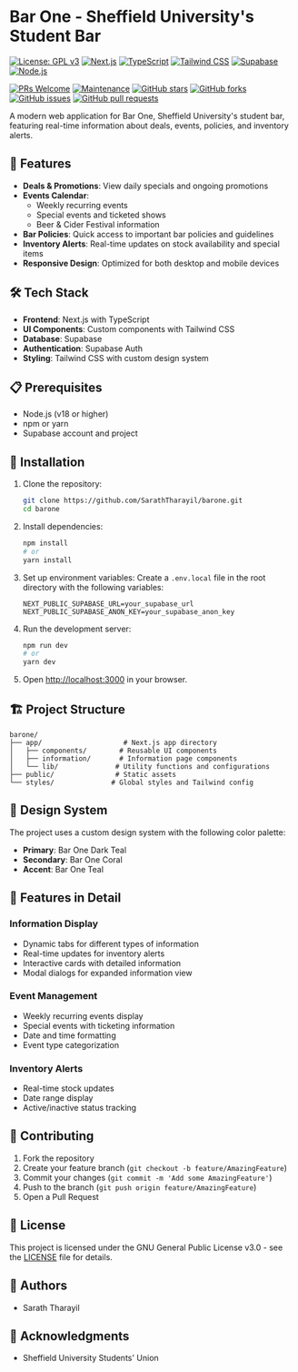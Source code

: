 # Bar One - Sheffield University's Student Bar

[![License: GPL v3](https://img.shields.io/badge/License-GPLv3-blue.svg)](https://www.gnu.org/licenses/gpl-3.0)
[![Next.js](https://img.shields.io/badge/Next.js-13.0-black?logo=next.js)](https://nextjs.org/)
[![TypeScript](https://img.shields.io/badge/TypeScript-5.0-blue?logo=typescript)](https://www.typescriptlang.org/)
[![Tailwind CSS](https://img.shields.io/badge/Tailwind_CSS-3.0-38B2AC?logo=tailwind-css)](https://tailwindcss.com/)
[![Supabase](https://img.shields.io/badge/Supabase-2.0-3ECF8E?logo=supabase)](https://supabase.com/)
[![Node.js](https://img.shields.io/badge/Node.js-18.0-339933?logo=nodedotjs)](https://nodejs.org/)

[![PRs Welcome](https://img.shields.io/badge/PRs-welcome-brightgreen.svg?style=flat-square)](http://makeapullrequest.com)
[![Maintenance](https://img.shields.io/badge/Maintained%3F-yes-green.svg)](https://github.com/SarathTharayil/barone/graphs/commit-activity)
[![GitHub stars](https://img.shields.io/github/stars/SarathTharayil/barone?style=social)](https://github.com/SarathTharayil/barone/stargazers)
[![GitHub forks](https://img.shields.io/github/forks/SarathTharayil/barone?style=social)](https://github.com/SarathTharayil/barone/network/members)
[![GitHub issues](https://img.shields.io/github/issues/SarathTharayil/barone)](https://github.com/SarathTharayil/barone/issues)
[![GitHub pull requests](https://img.shields.io/github/issues-pr/SarathTharayil/barone)](https://github.com/SarathTharayil/barone/pulls)

A modern web application for Bar One, Sheffield University's student bar, featuring real-time information about deals, events, policies, and inventory alerts.

## 🚀 Features

- **Deals & Promotions**: View daily specials and ongoing promotions
- **Events Calendar**: 
  - Weekly recurring events
  - Special events and ticketed shows
  - Beer & Cider Festival information
- **Bar Policies**: Quick access to important bar policies and guidelines
- **Inventory Alerts**: Real-time updates on stock availability and special items
- **Responsive Design**: Optimized for both desktop and mobile devices

## 🛠️ Tech Stack

- **Frontend**: Next.js with TypeScript
- **UI Components**: Custom components with Tailwind CSS
- **Database**: Supabase
- **Authentication**: Supabase Auth
- **Styling**: Tailwind CSS with custom design system

## 📋 Prerequisites

- Node.js (v18 or higher)
- npm or yarn
- Supabase account and project

## 🔧 Installation

1. Clone the repository:
   ```bash
   git clone https://github.com/SarathTharayil/barone.git
   cd barone
   ```

2. Install dependencies:
   ```bash
   npm install
   # or
   yarn install
   ```

3. Set up environment variables:
   Create a `.env.local` file in the root directory with the following variables:
   ```env
   NEXT_PUBLIC_SUPABASE_URL=your_supabase_url
   NEXT_PUBLIC_SUPABASE_ANON_KEY=your_supabase_anon_key
   ```

4. Run the development server:
   ```bash
   npm run dev
   # or
   yarn dev
   ```

5. Open [http://localhost:3000](http://localhost:3000) in your browser.

## 🏗️ Project Structure

```
barone/
├── app/                    # Next.js app directory
│   ├── components/        # Reusable UI components
│   ├── information/       # Information page components
│   └── lib/              # Utility functions and configurations
├── public/               # Static assets
└── styles/              # Global styles and Tailwind config
```

## 🎨 Design System

The project uses a custom design system with the following color palette:

- **Primary**: Bar One Dark Teal
- **Secondary**: Bar One Coral
- **Accent**: Bar One Teal

## 📱 Features in Detail

### Information Display
- Dynamic tabs for different types of information
- Real-time updates for inventory alerts
- Interactive cards with detailed information
- Modal dialogs for expanded information view

### Event Management
- Weekly recurring events display
- Special events with ticketing information
- Date and time formatting
- Event type categorization

### Inventory Alerts
- Real-time stock updates
- Date range display
- Active/inactive status tracking

## 🤝 Contributing

1. Fork the repository
2. Create your feature branch (`git checkout -b feature/AmazingFeature`)
3. Commit your changes (`git commit -m 'Add some AmazingFeature'`)
4. Push to the branch (`git push origin feature/AmazingFeature`)
5. Open a Pull Request

## 📝 License

This project is licensed under the GNU General Public License v3.0 - see the [LICENSE](LICENSE) file for details.

## 👥 Authors

- Sarath Tharayil

## 🙏 Acknowledgments

- Sheffield University Students' Union
